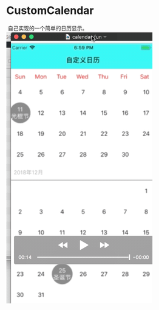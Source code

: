 # CustomCalendar
  自己实现的一个简单的日历显示。
  ![gif](https://github.com/xuanyuelin/CustomCalendar/blob/master/resources/2018-04-24%2022.27.31.gif)
